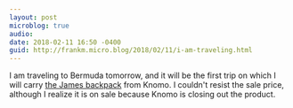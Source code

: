```yaml
---
layout: post
microblog: true
audio: 
date: 2018-02-11 16:50 -0400
guid: http://frankm.micro.blog/2018/02/11/i-am-traveling.html
---
```

I am traveling to Bermuda tomorrow, and it will be the first trip on which I will carry [the James backpack](https://www.knomobags.com/usa/james-tote-backpack-deep-army-green.html?nosto=nosto-page-search1) from Knomo. I couldn't resist the sale price, although I realize it is on sale because Knomo is closing out the product. 
